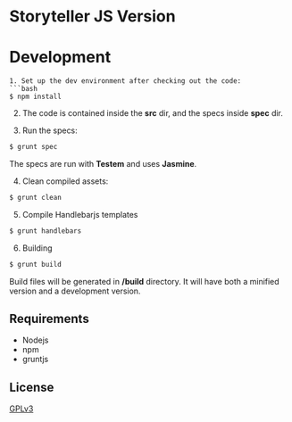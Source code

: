 #  Storyteller JS Version

# Development
```
1. Set up the dev environment after checking out the code:
```bash
$ npm install
```

2. The code is contained inside the __src__ dir, and the specs inside __spec__ dir.

3. Run the specs:
```bash
$ grunt spec
```
The specs are run with __Testem__ and uses __Jasmine__.

4. Clean compiled assets:
```bash
$ grunt clean
```

5. Compile Handlebarjs templates
```bash
$ grunt handlebars
```

6. Building
```bash
$ grunt build
```
Build files will be generated in __/build__ directory. It will have both a minified version and a development version.


## Requirements
* Nodejs
* npm
* gruntjs

## License
[GPLv3](http://www.gnu.org/licenses/gpl-3.0.html)
